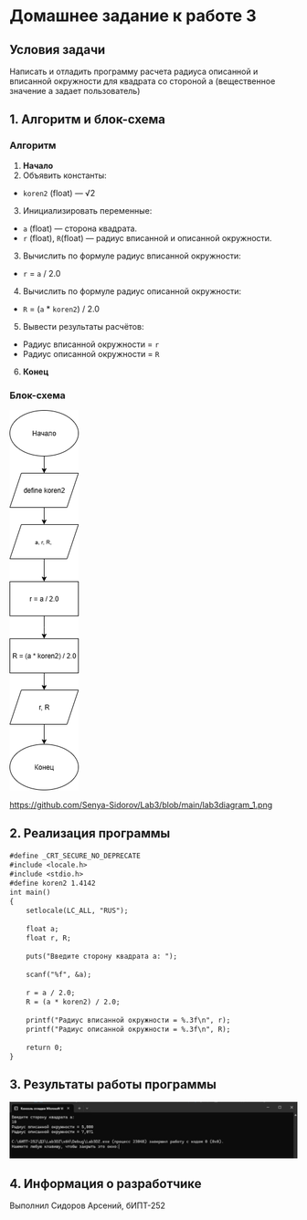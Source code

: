 # Домашнее задание к работе 3
## Условия задачи
Написать и отладить программу расчета радиуса описанной и вписанной окружности для квадрата со стороной a (вещественное значение a задает пользователь)

## 1. Алгоритм и блок-схема

### Алгоритм
1. **Начало**
2. Объявить константы:
- `koren2` (float) — √2
3. Инициализировать переменные:
- `a` (float) — сторона квадрата.
- `r` (float), `R`(float) — радиус вписанной и описанной окружности.
3. Вычислить по формуле радиус вписанной окружности:
- `r` = `a` / 2.0
4. Вычислить по формуле радиус описанной окружности:
- `R` = (`a` * `koren2`) / 2.0
5. Вывести результаты расчётов:
- Радиус вписанной окружности = `r`
- Радиус описанной окружности = `R`
6. **Конец**
  
### Блок-схема
![Блок-схема алгоритма](lab3diagram_1.png)

https://github.com/Senya-Sidorov/Lab3/blob/main/lab3diagram_1.png

## 2. Реализация программы
```
#define _CRT_SECURE_NO_DEPRECATE
#include <locale.h>
#include <stdio.h>               
#define koren2 1.4142
int main()
{
	setlocale(LC_ALL, "RUS");

	float a;
	float r, R;

	puts("Введите сторону квадрата a: ");

	scanf("%f", &a);

	r = a / 2.0;
	R = (a * koren2) / 2.0;

	printf("Радиус вписанной окружности = %.3f\n", r);
	printf("Радиус описанной окружности = %.3f\n", R);

	return 0;
}
```

## 3. Результаты работы программы

![result](Lab3DZresult.png)

## 4. Информация о разработчике
Выполнил Сидоров Арсений, бИПТ-252

